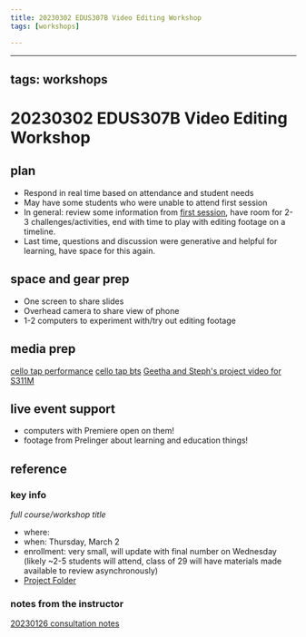 ```yaml
---
title: 20230302 EDUS307B Video Editing Workshop
tags: [workshops]

---
```


---
tags: workshops
---
# 20230302 EDUS307B Video Editing Workshop

## plan
- Respond in real time based on attendance and student needs 
- May have some students who were unable to attend first session
-	In general: review some information from [first session](https://hackmd.io/@mdf-22-23/HJvHkSh2s), have room for 2-3 challenges/activities, end with time to play with editing footage on a timeline. 
-	Last time, questions and discussion were generative and helpful for learning, have space for this again. 

## space and gear prep
-	One screen to share slides
-	Overhead camera to share view of phone 
- 1-2 computers to experiment with/try out editing footage

## media prep
[cello tap performance](https://vimeo.com/508588864)
[cello tap bts](https://vimeo.com/508587392)
[Geetha and Steph's project video for S311M](https://drive.google.com/file/d/1TKXrkOkdOkNDJlzWwMroiNGglWmfyqwp/view)
## live event support
- computers with Premiere open on them!
- footage from Prelinger about learning and education things!
## reference
### key info
*full course/workshop title*
* where: 
* when: Thursday, March 2
* enrollment: very small, will update with final number on Wednesday (likely ~2-5 students will attend, class of 29 will have materials made available to review asynchronously)
* [Project Folder](https://drive.google.com/drive/folders/1RqxrNJl54G59M9VoxwYRCvlwW5Dbf6I6)

### notes from the instructor
[20230126 consultation notes](https://docs.google.com/document/d/1YJW2-FyomVrMIYe-KkDqGSMNOskVSQs_Cuzu4UxuUjg/edit#)